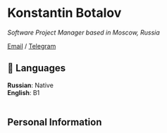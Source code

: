 # Konstantin Botalov

_Software Project Manager based in Moscow, Russia_ <br>

[Email](mailto:konstantin@botalov.pro) / [Telegram](https://t.me/kbotalov)

## 💬 Languages

**Russian**: Native <br>
**English**: B1
<br><br>

## Personal Information
